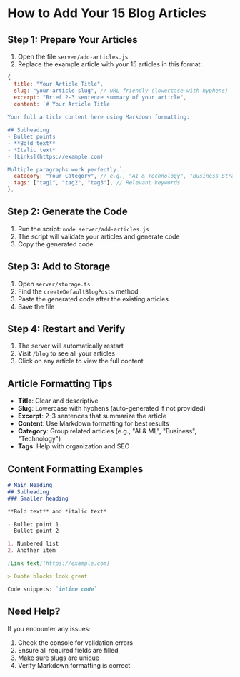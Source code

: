 # How to Add Your 15 Blog Articles

## Step 1: Prepare Your Articles

1. Open the file `server/add-articles.js`
2. Replace the example article with your 15 articles in this format:

```javascript
{
  title: "Your Article Title",
  slug: "your-article-slug", // URL-friendly (lowercase-with-hyphens)
  excerpt: "Brief 2-3 sentence summary of your article",
  content: `# Your Article Title
  
Your full article content here using Markdown formatting:

## Subheading
- Bullet points
- **Bold text**
- *Italic text*
- [Links](https://example.com)

Multiple paragraphs work perfectly.`,
  category: "Your Category", // e.g., "AI & Technology", "Business Strategy"
  tags: ["tag1", "tag2", "tag3"], // Relevant keywords
},
```

## Step 2: Generate the Code

1. Run the script: `node server/add-articles.js`
2. The script will validate your articles and generate code
3. Copy the generated code

## Step 3: Add to Storage

1. Open `server/storage.ts`
2. Find the `createDefaultBlogPosts` method
3. Paste the generated code after the existing articles
4. Save the file

## Step 4: Restart and Verify

1. The server will automatically restart
2. Visit `/blog` to see all your articles
3. Click on any article to view the full content

## Article Formatting Tips

- **Title**: Clear and descriptive
- **Slug**: Lowercase with hyphens (auto-generated if not provided)
- **Excerpt**: 2-3 sentences that summarize the article
- **Content**: Use Markdown formatting for best results
- **Category**: Group related articles (e.g., "AI & ML", "Business", "Technology")
- **Tags**: Help with organization and SEO

## Content Formatting Examples

```markdown
# Main Heading
## Subheading
### Smaller heading

**Bold text** and *italic text*

- Bullet point 1
- Bullet point 2

1. Numbered list
2. Another item

[Link text](https://example.com)

> Quote blocks look great

Code snippets: `inline code`
```

## Need Help?

If you encounter any issues:
1. Check the console for validation errors
2. Ensure all required fields are filled
3. Make sure slugs are unique
4. Verify Markdown formatting is correct